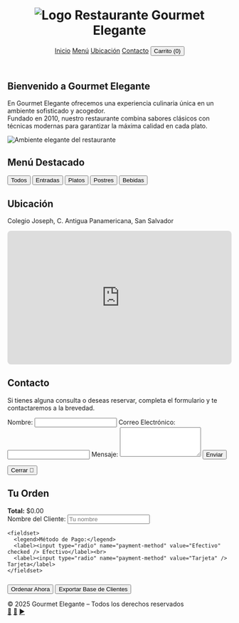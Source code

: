 <!DOCTYPE html>
<html lang="es">
<head>
<meta charset="UTF-8" />
<title>Gourmet Elegante</title>
<meta name="viewport" content="width=device-width,initial-scale=1" />
<style>
  @import url('https://fonts.googleapis.com/css2?family=Montserrat&family=Playfair+Display&display=swap');

  :root {
    --bg-light: #F2E6D6;      
    --bg-dark: #4B3C32;       
    --accent: #C29A6D;        
    --text-dark: #3A2C27;     
    --btn-hover: #A65E2E;     
  }

  body {
    margin: 0;
    font-family: 'Montserrat', sans-serif;
    background: var(--bg-light);
    color: var(--text-dark);
  }

  header {
    background: var(--bg-dark);
    color: var(--bg-light);
    padding: 1rem;
    display: flex;
    justify-content: space-between;
    align-items: center;
  }

  header h1 {
    font-family: 'Playfair Display', serif;
    margin: 0;
    display: flex;
    align-items: center;
    gap: 10px;
  }

  header h1 img {
    width: 40px;
    height: 40px;
    border-radius: 5px;
    object-fit: contain;
  }

  nav a,
  nav button {
    color: var(--bg-light);
    margin: 0 0.5rem;
    text-decoration: none;
    background: none;
    border: none;
    cursor: pointer;
    font-size: 1rem;
    padding: 0.3rem;
    transition: border-color 0.3s;
  }

  nav a.active,
  nav button.active {
    border-bottom: 2px solid var(--accent);
  }

  .container {
    padding: 2rem;
  }

  .tabs {
    display: none;
  }

  .tabs.active {
    display: block;
  }

  /* ----------- Inicio: centrado ----------- */
  #inicio {
    text-align: center;
  }

  #inicio p {
    font-size: 1.1rem;
    line-height: 1.5;
    max-width: 600px;
    margin: 0 auto 1.5rem;
  }

  #inicio img {
    max-width: 90vw;
    max-height: 320px;
    object-fit: cover;
    border-radius: 12px;
    box-shadow: 0 6px 14px rgba(0,0,0,0.2);
  }
  /* ----------- Fin inicio centrado ----------- */

  .filter-btn {
    background: var(--accent);
    color: var(--bg-dark);
    border: none;
    padding: 0.5rem 1rem;
    margin: 0.25rem;
    border-radius: 4px;
    cursor: pointer;
    transition: background-color 0.3s;
  }

  .filter-btn:hover,
  .filter-btn.active {
    background: var(--btn-hover);
    color: var(--bg-light);
  }

  .menu-grid {
    display: grid;
    grid-template-columns: repeat(auto-fit, minmax(220px, 1fr));
    gap: 1.5rem;
    margin-top: 1rem;
  }

  .menu-item {
    background: #fff;
    padding: 1rem;
    border-radius: 8px;
    box-shadow: 0 2px 6px rgba(0, 0, 0, 0.1);
    text-align: center;
    transition: transform 0.3s ease;
  }
  .menu-item:hover {
    transform: translateY(-5px);
  }

  .menu-item img {
    width: 100%;
    height: 150px;
    object-fit: cover;
    border-radius: 8px;
  }

  .menu-footer {
    margin-top: 0.5rem;
    display: flex;
    justify-content: space-between;
    align-items: center;
  }

  .btn {
    background: var(--accent);
    color: var(--bg-dark);
    border: none;
    padding: 0.5rem 1rem;
    border-radius: 4px;
    cursor: pointer;
    transition: background-color 0.3s;
  }

  .btn:hover {
    background: var(--btn-hover);
    color: var(--bg-light);
  }

  #carrito {
    position: fixed;
    top: 0;
    right: -350px;
    width: 320px;
    height: 100%;
    background: #fff;
    box-shadow: -2px 0 8px rgba(0, 0, 0, 0.2);
    transition: right 0.3s;
    padding: 1rem;
    display: flex;
    flex-direction: column;
    z-index: 999;
    border-left: 4px solid var(--accent);
  }

  #carrito.open {
    right: 0;
  }

  #carrito h2 {
    margin-top: 0;
    font-family: 'Playfair Display', serif;
    color: var(--bg-dark);
  }

  .cart-items {
    flex: 1;
    overflow-y: auto;
    margin: 0.5rem 0;
  }

  .cart-item {
    display: flex;
    justify-content: space-between;
    margin: 0.5rem 0;
    font-weight: 600;
  }

  footer {
    text-align: center;
    padding: 1.5rem;
    background: var(--bg-dark);
    color: var(--bg-light);
    margin-top: 2rem;
    font-size: 0.9rem;
    position: relative;
  }

  .socials {
    margin-top: 1rem;
  }

  .socials a {
    margin: 0 0.5rem;
    color: var(--accent);
    font-size: 1.5rem;
    text-decoration: none;
    transition: color 0.3s;
  }

  .socials a:hover {
    color: var(--btn-hover);
  }

  /* ----------- Formulario Contacto centrado ----------- */
  #contacto form {
    max-width: 400px;
    margin: 0 auto;
    text-align: center;
  }

  #contacto label {
    display: block;
    margin-bottom: 1rem;
    font-weight: 600;
  }

  #contacto input[type="text"],
  #contacto input[type="email"],
  #contacto textarea {
    width: 100%;
    padding: 0.5rem;
    border-radius: 6px;
    border: 1px solid #ccc;
    font-size: 1rem;
  }

  #contacto textarea {
    resize: vertical;
  }
  /* ----------- Fin formulario centrado ----------- */

  #payment-form {
    margin-top: 1rem;
    font-size: 0.9rem;
  }

  #payment-form label {
    display: block;
    margin-bottom: 0.5rem;
  }

  #payment-form input[type="text"] {
    width: 100%;
    padding: 0.4rem;
    margin-bottom: 1rem;
    border: 1px solid #ccc;
    border-radius: 4px;
  }

  #payment-form input[type="radio"] {
    margin-right: 0.3rem;
  }

  /* Modal Ticket */
  #ticket-modal {
    position: fixed;
    top: 50%;
    left: 50%;
    transform: translate(-50%, -50%) scale(0);
    background: white;
    border-radius: 10px;
    padding: 1.5rem 2rem;
    box-shadow: 0 2px 10px rgba(0,0,0,0.25);
    z-index: 2000;
    width: 90vw;
    max-width: 420px;
    max-height: 80vh;
    overflow-y: auto;
    transition: transform 0.3s ease;
  }

  #ticket-modal.open {
    transform: translate(-50%, -50%) scale(1);
  }

  #ticket-modal pre {
    white-space: pre-wrap;
    word-wrap: break-word;
    font-family: monospace;
    font-size: 1rem;
  }

  #close-ticket-btn {
    margin-top: 1rem;
    display: block;
    width: 100%;
  }

  @media (max-width: 600px) {
    .menu-grid {
      grid-template-columns: 1fr;
    }
    #carrito {
      width: 90vw;
    }
  }
</style>
</head>
<body>

<header>
  <h1>
    <img src="https://st.depositphotos.com/69794208/59156/v/450/depositphotos_591562358-stock-illustration-initial-letter-restaurant-logo-template.jpg" alt="Logo Restaurante" />
    Gourmet Elegante
  </h1>
  <nav role="navigation" aria-label="Navegación principal">
    <a href="#" class="tab-link active" data-tab="inicio" aria-pressed="true">Inicio</a>
    <a href="#" class="tab-link" data-tab="menu" aria-pressed="false">Menú</a>
    <a href="#" class="tab-link" data-tab="ubicacion" aria-pressed="false">Ubicación</a>
    <a href="#" class="tab-link" data-tab="contacto" aria-pressed="false">Contacto</a>
    <button id="open-cart" aria-haspopup="true" aria-controls="carrito" aria-expanded="false">Carrito (<span id="cart-count">0</span>)</button>
  </nav>
</header>

<section id="inicio" class="container tabs active" tabindex="0" aria-label="Bienvenida">
  <h2>Bienvenido a Gourmet Elegante</h2>
  <p>
    En Gourmet Elegante ofrecemos una experiencia culinaria única en un ambiente sofisticado y acogedor.<br>
    Fundado en 2010, nuestro restaurante combina sabores clásicos con técnicas modernas para garantizar la máxima calidad en cada plato.
  </p>
  <img src="https://hips.hearstapps.com/hmg-prod/images/restaurante-atmosphere-burj-khalifa-dubai-elle-gourmet-64ca2f7b3445e.jpg?crop=0.668xw:1.00xh;0.317xw,0&resize=640:*" alt="Ambiente elegante del restaurante" />
</section>

<section id="menu" class="container tabs" tabindex="0" aria-label="Menú del restaurante">
  <h2>Menú Destacado</h2>
  <div role="group" aria-label="Filtros de menú">
    <button class="filter-btn active" data-cat="todos" aria-pressed="true">Todos</button>
    <button class="filter-btn" data-cat="entradas" aria-pressed="false">Entradas</button>
    <button class="filter-btn" data-cat="platos" aria-pressed="false">Platos</button>
    <button class="filter-btn" data-cat="postres" aria-pressed="false">Postres</button>
    <button class="filter-btn" data-cat="bebidas" aria-pressed="false">Bebidas</button>
  </div>
  <div class="menu-grid" id="menu-grid" aria-live="polite" aria-atomic="true"></div>
</section>

<section id="ubicacion" class="container tabs" tabindex="0" aria-label="Ubicación del restaurante">
  <h2>Ubicación</h2>
  <p>Colegio Joseph, C. Antigua Panamericana, San Salvador</p>
  <iframe 
    src="https://maps.google.com/maps?q=Colegio%20Joseph%2C%20C.%20Antigua%20Panamericana%2C%20San%20Salvador&t=&z=13&ie=UTF8&iwloc=&output=embed"
    width="100%" height="300" style="border:0;border-radius:8px;" aria-label="Mapa de ubicación"></iframe>
</section>

<section id="contacto" class="container tabs" tabindex="0" aria-label="Formulario de contacto">
  <h2>Contacto</h2>
  <form id="contact-form" aria-describedby="contact-desc">
    <p id="contact-desc">Si tienes alguna consulta o deseas reservar, completa el formulario y te contactaremos a la brevedad.</p>
    <label for="nombre">Nombre:
      <input type="text" id="nombre" name="nombre" required aria-required="true" />
    </label>
    <label for="email">Correo Electrónico:
      <input type="email" id="email" name="email" required aria-required="true" />
    </label>
    <label for="mensaje">Mensaje:
      <textarea id="mensaje" name="mensaje" rows="4" required aria-required="true"></textarea>
    </label>
    <button class="btn" type="submit">Enviar</button>
  </form>
</section>

<div id="carrito" aria-label="Carrito de compras" role="region" aria-live="polite" aria-atomic="true" aria-hidden="true">
  <button id="btn-close" class="btn" aria-label="Cerrar carrito">Cerrar 🛒</button>
  <h2>Tu Orden</h2>
  <div class="cart-items" id="cart-items"></div>
  <div><strong>Total:</strong> $<span id="cart-total">0.00</span></div>

  <form id="payment-form" aria-label="Formulario de pago">
    <label for="customer-name">Nombre del Cliente:</label>
    <input type="text" id="customer-name" name="customer-name" required placeholder="Tu nombre" aria-required="true" />

    <fieldset>
      <legend>Método de Pago:</legend>
      <label><input type="radio" name="payment-method" value="Efectivo" checked /> Efectivo</label><br>
      <label><input type="radio" name="payment-method" value="Tarjeta" /> Tarjeta</label>
    </fieldset>
  </form>

  <button id="btn-order" class="btn" aria-label="Finalizar y ordenar">Ordenar Ahora</button>
  <button id="export-btn" class="btn" style="margin-top:10px;" aria-label="Exportar datos de clientes">Exportar Base de Clientes</button>
</div>

<!-- Modal para mostrar ticket -->
<div id="ticket-modal" role="dialog" aria-modal="true" aria-labelledby="ticket-title" aria-hidden="true" style="display:none;">
  <h2 id="ticket-title">Factura Virtual</h2>
  <pre id="ticket-content"></pre>
  <button id="close-ticket-btn" class="btn" aria-label="Cerrar factura">Cerrar</button>
</div>

<footer>
  © 2025 Gourmet Elegante – Todos los derechos reservados
  <div class="socials" aria-label="Redes sociales">
    <a href="https://www.instagram.com/colegioiosephofficial/" target="_blank" rel="noopener" aria-label="Instagram" title="Instagram">📸</a>
    <a href="https://www.facebook.com/ColegioIosephMJ/?locale=es_LA" target="_blank" rel="noopener" aria-label="Facebook" title="Facebook">📘</a>
    <a href="https://www.youtube.com/@iosephtv4555" target="_blank" rel="noopener" aria-label="YouTube" title="YouTube">▶️</a>
  </div>
</footer>

<!-- Librerías externas para PDF y Excel -->
<script src="https://cdnjs.cloudflare.com/ajax/libs/html2pdf.js/0.10.1/html2pdf.bundle.min.js"></script>
<script src="https://cdn.sheetjs.com/xlsx-latest/package/dist/xlsx.full.min.js"></script>

<script>
  // Navegación pestañas
  document.querySelectorAll('.tab-link').forEach(link => {
    link.addEventListener('click', e => {
      e.preventDefault();
      document.querySelectorAll('.tab-link').forEach(l => {
        l.classList.remove('active');
        l.setAttribute('aria-pressed', 'false');
      });
      link.classList.add('active');
      link.setAttribute('aria-pressed', 'true');

      document.querySelectorAll('.tabs').forEach(tab => tab.classList.remove('active'));
      document.getElementById(link.dataset.tab).classList.add('active');
    });
  });

  // Datos del menú con imágenes actualizadas
  const items = [
    {id:1, name:'Bruschetta', cat:'entradas', price:5.5, img:'https://www.sanpellegrino.com/es/sites/g/files/xknfdk2326/files/bruschetta_0.jpg'},
    {id:2, name:'Ensalada César', cat:'entradas', price:6.0, img:'https://newmansown.com/wp-content/uploads/2022/03/Caesar-salad-with-croutons.jpg'},
    {id:3, name:'Filete a la Parrilla', cat:'platos', price:15.5, img:'https://www.natusal.com.co/wp-content/uploads/2019/06/POST-5-PAG-2.jpg'},
    {id:4, name:'Pasta Alfredo', cat:'platos', price:13.0, img:'https://savorrecipes.com/wp-content/uploads/2022/04/Pasta-Alfredo.jpg'},
    {id:5, name:'Tiramisú', cat:'postres', price:7.0, img:'https://media.istockphoto.com/id/1248489319/es/foto/pastel-tiramis%C3%BA-con-menta.jpg?s=612x612&w=0&k=20&c=sPrndjNK3YHHjr_VrtG8eP4Z7nuJdRZPn8h-lejlxIc='},
    {id:6, name:'Helado Artesanal', cat:'postres', price:5.0, img:'https://mejisa.com/wp-content/uploads/2019/04/helado-artesanal.jpg'},
    {id:7, name:'Vino Tinto', cat:'bebidas', price:8.5, img:'https://encrypted-tbn0.gstatic.com/images?q=tbn:ANd9GcRtnwPbTBCOSQXCNlyLttlGpJYjCiAUdCIghw&s'},
    {id:8, name:'Café Espresso', cat:'bebidas', price:3.5, img:'https://s3.ppllstatics.com/diariovasco/www/multimedia/2024/11/13/espresso-RrCckvN0LEAFk54KAQQPcXM-1200x840@Diario%20Vasco.jpg'}
  ];

  const menuGrid = document.getElementById('menu-grid');

  function renderMenu(filter = 'todos') {
    menuGrid.innerHTML = '';
    const filtered = filter === 'todos' ? items : items.filter(i => i.cat === filter);
    filtered.forEach(item => {
      const div = document.createElement('div');
      div.className = 'menu-item';
      div.innerHTML = `
        <img src="${item.img}" alt="${item.name}" />
        <h3>${item.name}</h3>
        <div class="menu-footer">
          <span>$${item.price.toFixed(2)}</span>
          <button class="btn add-to-cart" data-id="${item.id}" aria-label="Agregar ${item.name} al carrito">Agregar</button>
        </div>
      `;
      menuGrid.appendChild(div);
    });
  }

  renderMenu();

  document.querySelectorAll('.filter-btn').forEach(btn => {
    btn.addEventListener('click', () => {
      document.querySelectorAll('.filter-btn').forEach(b => {
        b.classList.remove('active');
        b.setAttribute('aria-pressed', 'false');
      });
      btn.classList.add('active');
      btn.setAttribute('aria-pressed', 'true');
      renderMenu(btn.dataset.cat);
    });
  });

  // Carrito
  const cart = [];
  const cartCount = document.getElementById('cart-count');
  const cartItems = document.getElementById('cart-items');
  const cartTotal = document.getElementById('cart-total');
  const carritoDiv = document.getElementById('carrito');
  const openCartBtn = document.getElementById('open-cart');
  const closeCartBtn = document.getElementById('btn-close');
  const orderBtn = document.getElementById('btn-order');
  const exportBtn = document.getElementById('export-btn');
  const paymentForm = document.getElementById('payment-form');
  const ticketModal = document.getElementById('ticket-modal');
  const ticketContent = document.getElementById('ticket-content');
  const closeTicketBtn = document.getElementById('close-ticket-btn');

  function updateCartUI() {
    cartItems.innerHTML = '';
    if(cart.length === 0) {
      cartItems.textContent = 'El carrito está vacío.';
      cartTotal.textContent = '0.00';
      cartCount.textContent = '0';
      return;
    }
    cart.forEach(ci => {
      const item = items.find(i => i.id === ci.id);
      const div = document.createElement('div');
      div.className = 'cart-item';
      div.innerHTML = `
        <span>${item.name} x${ci.quantity}</span>
        <span>$${(item.price * ci.quantity).toFixed(2)}</span>
        <button aria-label="Eliminar ${item.name}" data-id="${item.id}">❌</button>
      `;
      cartItems.appendChild(div);
    });

    const total = cart.reduce((acc, ci) => {
      const item = items.find(i => i.id === ci.id);
      return acc + item.price * ci.quantity;
    }, 0);

    cartTotal.textContent = total.toFixed(2);
    cartCount.textContent = cart.reduce((acc, ci) => acc + ci.quantity, 0);

    // Añadir eventos para quitar producto
    cartItems.querySelectorAll('button').forEach(btn => {
      btn.onclick = () => {
        const id = Number(btn.dataset.id);
        const idx = cart.findIndex(c => c.id === id);
        if(idx !== -1) {
          cart.splice(idx,1);
          updateCartUI();
        }
      };
    });
  }

  menuGrid.addEventListener('click', e => {
    if(e.target.classList.contains('add-to-cart')){
      const id = Number(e.target.dataset.id);
      const cartItem = cart.find(ci => ci.id === id);
      if(cartItem){
        cartItem.quantity++;
      } else {
        cart.push({id, quantity:1});
      }
      updateCartUI();
    }
  });

  openCartBtn.onclick = () => {
    carritoDiv.classList.add('open');
    carritoDiv.setAttribute('aria-hidden', 'false');
    openCartBtn.setAttribute('aria-expanded', 'true');
  };
  closeCartBtn.onclick = () => {
    carritoDiv.classList.remove('open');
    carritoDiv.setAttribute('aria-hidden', 'true');
    openCartBtn.setAttribute('aria-expanded', 'false');
  };

  // Ordenar y guardar cliente
  orderBtn.onclick = () => {
    const customerName = document.getElementById('customer-name').value.trim();
    if(!customerName){
      alert('Por favor ingresa tu nombre para continuar.');
      return;
    }
    if(cart.length === 0){
      alert('El carrito está vacío.');
      return;
    }
    const paymentMethod = paymentForm.querySelector('input[name="payment-method"]:checked').value;
    const total = Number(cartTotal.textContent);

    // Guardar en localStorage
    const clients = JSON.parse(localStorage.getItem('clients') || '[]');
    clients.push({
      name: customerName,
      payment: paymentMethod,
      cart: JSON.parse(JSON.stringify(cart)),
      total,
      date: new Date().toISOString()
    });
    localStorage.setItem('clients', JSON.stringify(clients));

    // Crear contenido ticket HTML para mostrar en modal
    let ticketHTML = `<strong>*** Factura Virtual ***</strong><br><br>
      <strong>Cliente:</strong> ${customerName}<br>
      <strong>Método de Pago:</strong> ${paymentMethod}<br>
      <strong>Fecha:</strong> ${new Date().toLocaleString()}<br><br>
      <strong>Productos:</strong><br>`;

    cart.forEach(ci => {
      const item = items.find(i => i.id === ci.id);
      ticketHTML += `- ${item.name} x${ci.quantity} - $${(item.price*ci.quantity).toFixed(2)}<br>`;
    });
    ticketHTML += `<br><strong>Total a Pagar:</strong> $${total.toFixed(2)}<br><br><em>¡Gracias por su compra!</em>`;

    ticketContent.innerHTML = ticketHTML;
    ticketModal.style.display = 'block';
    ticketModal.classList.add('open');
    ticketModal.setAttribute('aria-hidden', 'false');

    // Vaciar carrito y formulario
    cart.length = 0;
    updateCartUI();
    paymentForm.reset();
  };

  closeTicketBtn.onclick = () => {
    ticketModal.style.display = 'none';
    ticketModal.classList.remove('open');
    ticketModal.setAttribute('aria-hidden', 'true');
  };

  // Exportar base de clientes a Excel
  exportBtn.onclick = () => {
    const clientsData = JSON.parse(localStorage.getItem('clients')) || [];
    if(clientsData.length === 0){
      alert('No hay registros de clientes aún.');
      return;
    }

    // Crear estructura para Excel
    const worksheetData = [
      ["Nombre", "Método de Pago", "Productos", "Total", "Fecha"]
    ];

    clientsData.forEach(record => {
      const productos = record.cart.map(ci => {
        const menuItem = items.find(i => i.id === ci.id);
        return `${menuItem.name} x${ci.quantity}`;
      }).join(", ");
      worksheetData.push([
        record.name,
        record.payment,
        productos,
        record.total.toFixed(2),
        new Date(record.date).toLocaleString()
      ]);
    });

    // Crear libro y hoja
    const wb = XLSX.utils.book_new();
    const ws = XLSX.utils.aoa_to_sheet(worksheetData);
    XLSX.utils.book_append_sheet(wb, ws, "Clientes");

    // Descargar archivo Excel
    XLSX.writeFile(wb, `BaseClientes_${Date.now()}.xlsx`);
  };

  // Actualizar UI carrito al cargar página
  updateCartUI();

  // Manejar envío formulario contacto
  const contactForm = document.getElementById('contact-form');
  contactForm.addEventListener('submit', e => {
    e.preventDefault();
    alert('Gracias por contactarnos. Te responderemos pronto.');
    contactForm.reset();
  });
</script>

</body>
</html>
